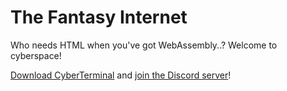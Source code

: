 The Fantasy Internet
====================
Who needs HTML when you've got WebAssembly..? Welcome to cyberspace!

<script src="cyberterminal-web.js"></script>

[Download CyberTerminal](https://github.com/FantasyInternet/cyberterminal) and [join the Discord server](https://discord.me/fantasy-internet)!

